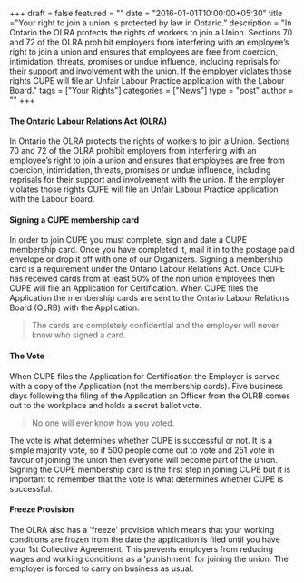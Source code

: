 +++
draft = false
featured = ""
date = "2016-01-01T10:00:00+05:30"
title ="Your right to join a union is protected by law in Ontario."
description = "In Ontario the OLRA protects the rights of  workers to join a Union. Sections 70 and  72 of the OLRA prohibit employers from  interfering with an employee’s right to  join a union and ensures that employees  are free from coercion, intimidation,  threats, promises or undue influence,  including reprisals for their support and  involvement with the union. If the  employer violates those rights CUPE will  file an Unfair Labour Practice application  with the Labour Board."
tags = ["Your Rights"] 
categories = ["News"]
type = "post"
author = ""
+++

#### The Ontario Labour Relations Act  (OLRA)

In Ontario the OLRA protects the rights of  workers to join a Union. Sections 70 and  72 of the OLRA prohibit employers from  interfering with an employee’s right to  join a union and ensures that employees  are free from coercion, intimidation,  threats, promises or undue influence,  including reprisals for their support and  involvement with the union. If the  employer violates those rights CUPE will  file an Unfair Labour Practice application  with the Labour Board.

#### Signing a CUPE membership card

In order to join CUPE you must complete,  sign and date a CUPE membership card.  Once you have completed it, mail it in to  the postage paid envelope or drop it off  with one of our Organizers. Signing a  membership card is a requirement under  the Ontario Labour Relations Act.  Once CUPE has received cards from at  least 50% of the non union employees  then CUPE will file an Application for  Certification. When CUPE files the  Application the membership cards are  sent to the Ontario Labour Relations  Board (OLRB) with the Application.

> The cards are completely confidential  and the employer will never know  who signed a card. 

#### The Vote

When CUPE files the Application for  Certification the Employer is served  with a copy of the Application (not the  membership cards). Five business days  following the filing of the Application an  Officer from the OLRB comes out to  the workplace and holds a secret  ballot vote.

> No one will ever know  how you voted. 

The vote is what determines whether  CUPE is successful or not. It is a simple  majority vote, so if 500 people come out  to vote and 251 vote in favour of joining  the union then everyone will become  part of the union. Signing the CUPE  membership card is the first step in  joining CUPE but it is important to  remember that the vote is what  determines whether CUPE is successful.

#### Freeze Provision

The OLRA also has a 'freeze' provision  which means that your working  conditions are frozen from the date the  application is filed until you have your  1st Collective Agreement. This  prevents employers from reducing  wages and working conditions as a  'punishment' for joining the union. The  employer is forced to carry on business  as usual.

